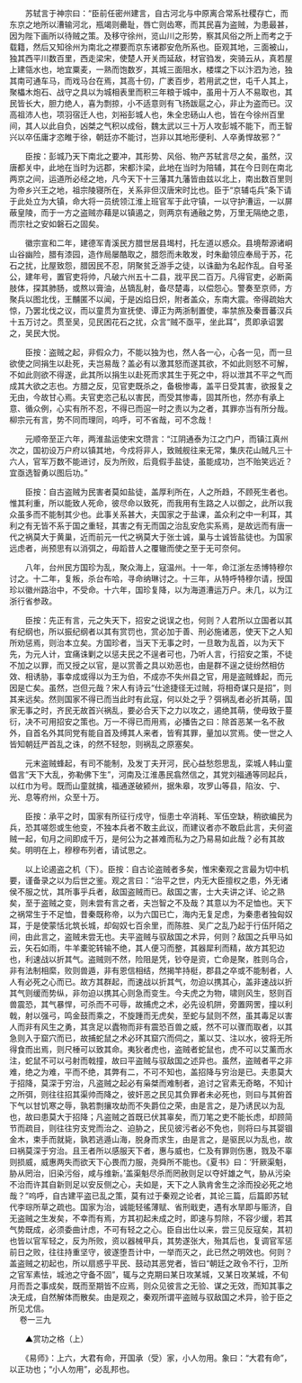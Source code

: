 <!-- { "loadSidebar": true } -->
　　苏轼言于神宗曰：“臣前任密州建言，自古河北与中原离合常系社稷存亡，而东京之地所以漕输河北，瓶竭则罍耻，唇亡则齿寒，而其民喜为盗贼，为患最甚，因为陛下画所以待贼之策。及移守徐州，览山川之形势，察其风俗之所上而考之于载籍，然后又知徐州为南北之襟要而京东诸郡安危所系也。臣观其地，三面被山，独其西平川数百里，西走梁宋，使楚人开关而延敌，材官驺发，突骑云从，真若屋上建瓴水也，地宜粟麦，一熟而饱数岁，其城三面阻水，楼堞之下以汴泗为池，独其南可通车马，而戏马台在焉，其高十仞，广袤百步，若用武之世，屯千人其上，聚櫑木炮石、战守之具以为城相表里而积三年粮于城中，虽用十万人不易取也，其民皆长大，胆力绝人，喜为剽掠，小不适意则有飞扬跋扈之心，非止为盗而已。汉高祖沛人也，项羽宿迁人也，刘裕彭城人也，朱全忠砀山人也，皆在今徐州百里间，其人以此自负，凶桀之气积以成俗，魏太武以三十万人攻彭城不能下，而王智兴以卒伍庸才恣睢于徐，朝廷亦不能讨，岂非以其地形便利、人卒勇悍故邪？”

　　臣按：彭城乃天下南北之要冲，其形势、风俗、物产苏轼言尽之矣，虽然，汉唐都关中，此地在当时为远郡，宋都汴梁，此地在当时为陪辅，其在今日则在南北两京之间，运道所必经之地，凡今天下十三藩其九藩皆由兹以北上，南出数百里则为帝乡兴王之地，祖宗陵寝所在，关系非但汉唐宋时比也。臣于“京辅屯兵”条下请于此处立为大镇，命大将一员统领江淮上班官军于此守镇，一以守护漕运，一以屏蔽皇陵，而于一方之盗贼亦藉是以镇遏之，则两京有通融之势，万里无隔绝之患，而宗社之安如磐石之固矣。

　　徽宗宣和二年，建德军青溪民方腊世居县堨村，托左道以惑众。县境帮源诸峒山谷幽险，腊有漆园，造作局屡酷取之，腊怨而未敢发，时朱勔领应奉局于苏，花石之扰，比屋致怨，腊因民不忍，阴聚贫乏游手之徒，以诛勔为名起作乱。自号圣公，建年号，置官吏将帅，凡破六州五十二县，戕平民二百万。凡得官吏，必断脔肢体，探其肺肠，或熬以膏油，丛镝乱射，备尽楚毒，以偿怨心。警奏至京师，方聚兵以图北伐，王黼匿不以闻，于是凶焰日炽，附者盖众，东南大震。帝得疏始大惊，乃罢北伐之议，而以童贯为宣抚使、谭正为两浙制置使，率禁旅及秦晋蕃汉兵十五万讨之。贯至吴，见民困花石之扰，众言“贼不亟平，坐此耳”，贯即承诏罢之，吴民大悦。

　　臣按：盗贼之起，非假众力，不能以独为也，然人各一心，心各一见，而一旦欲使之同捐生以赴死，夫岂易哉？盖必有以激其怒而遂其欲，不如此则怒不可解，不如此则欲不得遂，此其所以捐生以赴死而求其生于死之中，将以泄其不平之气而成其大欲之志也。方腊之反，见官吏既杀之，备极惨毒，盖平日受其害，欲报复之无由，今故甘心焉。夫官吏恣己私以害民，而受其惨毒，固其所也，然亦有承上意、循众例，心实有所不忍，不得已而逭一时之责以为之者，其罪亦当有所分哉。柳宗元有言，势不同而理同，呜呼，可不省哉，可不念哉！

　　元顺帝至正六年，两淮盐运使宋文瓒言：“江阴通泰为江之门户，而镇江真州次之，国初设万户府以镇其地，今戍将非人，致贼舰往来无常，集庆花山贼凡三十六人，官军万数不能进讨，反为所败，后竟假手盐徒，虽能成功，岂不贻笑远近？宜亟选智勇以图后功。”

　　臣按：自古盗贼为民害者莫如盐徒，盖厚利所在，人之所趋，不顾死生者也。惟其利重，所以能致人死命，彼尽命以致死，而我用有生路之人以御之，此所以我众虽多而不能制其少也。此事关系甚大，夫国家之于盐课，盖众利之中一利耳，其利之有无皆不系于国之重轻，其害之有无而国之治乱安危实系焉，是故远而有唐一代之祸莫大于黄巢，近而前元一代之祸莫大于张士诚，巢与士诚皆盐徒也。为国家远虑者，尚预思有以消弭之，毋蹈昔人之覆辙而使之至于无可奈何。

　　八年，台州民方国珍为乱，聚众海上，寇温州。十一年，命江浙左丞博特穆尔讨之。十二年，复叛，杀台布哈，寻命纳琳讨之。十三年，从特呼特穆尔请，授国珍以徽州路治中，不受命。十六年，国珍复降，以为海道漕运万户。未几，以为江浙行省参政。

　　臣按：先正有言，元之失天下，招安之说误之也，何则？人君所以立国者以其有纪纲也，所以振纪纲者以其有赏罚也，赏必加于善、刑必施诸恶，使天下之人知所劝惩焉，则治本立矣。方国珍者，当天下无事之时，一旦敢为乱首，以为天下先，为元人计，宜痛诛剿之以惩夫民之不逞者可也，乃听人言，行招安之策，不徒不加之以罪，而又授之以官，是以赏善之具以劝恶也，由是群不逞之徒纷然相仿效、相诱胁，事幸成或得以为王为伯，不成亦不失州县之官，用是盗贼蜂起，而元因是亡矣。虽然，岂但元哉？宋人有诗云“仕途捷径无过贼，将相奇谋只是招”，则其来远矣。然则国家不得已而当此时有此寇，何以处之乎？弭祸乱者必折其萌，国家无事之时，齐民无故首兴祸乱，要必合天下之力以攻之，遏绝其萌，使毋致于蔓衍，决不可用招安之策也。万一不得已而用焉，必播告之曰：除首恶某一名不赦外，自首名外其同党有能自首及缚其人来者，皆宥其罪，量加以赏焉。使一世之人皆知朝廷严首乱之诛，的然不轻恕，则祸乱之原塞矣。

　　元末盗贼蜂起，有司不能制，及发丁夫开河，民心益愁怨思乱，栾城人韩山童倡言“天下大乱，弥勒佛下生”，河南及江淮愚民翕然信之，其党刘福通等同起兵，以红巾为号。既而山童就擒，福通遂破颍州，据朱皋，攻罗山等县，陷汝、宁、光、息等府州，众至十万。

　　臣按：承平之时，国家有所征行戍守，恒患士卒消耗、军伍空缺，稍欲编民为兵，恐其嗟怨或生他变，不独本兵者不敢主此议，而建议者亦不敢启此言，夫何盗贼一起，旬月之间即成千万，是何公为之甚难而私为之乃易易如此哉？必有其故矣。明明在上，穆穆布列者，请试思之。

　　以上论遏盗之机（下）。臣按：自古论盗贼者多矣，惟宋秦观之言最为切中机要，谨备录之以为后世之鉴。观之言曰：“治平之世，内无大臣擅权之患，外无诸侯不服之忧，其所事乎兵者，敌国盗贼而已。敌国之害，士大夫讲之详、论之熟矣，至于盗贼之变，则未尝有言之者，夫岂智之不及哉？其意以为不足恤也。天下之祸常生于不足恤，昔秦既称帝，以为六国已亡，海内无复足虑，为秦患者独匈奴耳，于是使蒙恬北筑长城，却匈奴七百余里，而陈胜、吴广之乱乃起于行伍阡陌之间，由此言之，盗贼未尝无也。夫平盗贼与驭敌国之术异，何则？敌国之兵甲马如云，矢石如雨，牛羊橐驼转输不绝，其人便习而整，其器犀利而精，故方其犯边也，利速战以折其气。盗贼则不然，险阻是凭，钞夺是资，亡命是聚，胜则乌合，非有法制相縻，败则兽遁，非有恩信相结，然揭竿持梃，郡县之卒或不能制者，人人有必死之心而已。故方其群起，而速战以折其气，勿迫以携其心，盖非速战以折其气则缓而势纵，非勿迫以携其心则急而变生。今夫虎之为物，啸则风生，怒则百兽震恐，其气暴悍，可杀而不可辱，故捕虎之术，必先设机阱，旁置网罟，撞以利戟，射以强弓，鸣金鼓而乘之，不旋踵而无虎矣，至蛇与鼠则不然，虽其毒足以害人而非有风生之勇，其贪足以蠹物而非有震恐百兽之威，然不可以骤而取者，以其急则入于窟穴而已，故捕蛇鼠之术必环其窟穴而伺之，薰以艾、注以水，彼将无所得食而出焉，则尺棰可以致其命。夷狄者虎也，盗贼者蛇鼠也，虎不可以艾薰而水注，蛇鼠不可以弓射而戟撞，故曰平盗贼与驭敌国之述异也。虽然，盗贼者平之非难，绝之为难，平而不绝，其弊有二，不可不知也，盖招降与穷治是已。夫患莫大于招降，莫深于穷治，凡盗贼之起必有枭桀而难制者，追讨之官素无奇略，不知计之所弭，则往往招其渠帅而降之，彼奸恶之民见其负罪者未必死也，则曰与其俯首下气以甘饥寒之辱，孰若剽攘攻劫而不失爵位之荣，由是言之，是乃诱民以为乱也，故曰患莫大于招降；凡盗贼之首既已伏其辜矣，而刀笔之吏不能长虑，却顾简节而疏目，则往往穷支党而治之、迫胁之，民见彼污者必不免也，则将曰与其婴锢金木，束手而就毙，孰若逃遁山海，脱身而求生，由是言之，是驱民以为乱也，故曰祸莫深于穷治。且王者所以感服天下者，惠与威也，仁及有罪则伤惠，戮及不辜则损威，威惠两失而欲天下心畏而力服，尧舜所不能也。《夏书》曰：‘歼厥渠魁，胁从罔治，旧染污俗，咸与维新。’盖渠魁尽杀而罔赦则足以夺奸雄之气，胁从污染不治而许其自新则足以安反侧之心，夫如是，天下之人孰肯舍生之涂而投必死之地哉？”呜呼，自古建平盗已乱之策，莫有过于秦观之论者，其论三篇，后篇即苏轼代李琮所草之疏也。国家为治，诚能轻徭薄赋、省刑戢吏，遇有水旱即与赈济，自无盗贼之生发矣，不幸而有焉，方其初起未成之时，即速与剪除，不容少缓，若其气势既成，必须委曲计虑，不可有轻之之心。臣自出仕以来，尝三见反寇矣，其初也皆以官军轻之，反为所败，资以器械甲兵，其势遂张大，殆其后也，复调官军惩前日之败，往往持重坚守，彼遂堕吾计中，一举而灭之，此已然之明效也。何则？盖盗贼之初起也，所以扇惑乎平民、鼓动其恶党者，皆曰“朝廷之政令不行，卫所之官军素怯，城池之守备不固”，辄与之克期曰某日攻某城，又某日攻某城，不旬月而吾之事成矣，既而至期皆不应焉，则众见彼言之无验、谋之无效，而知其事之决无成，自然解体而散矣。由是观之，秦观所谓平盗贼与驭敌国之术异，验于臣之所见尤信。  
　 
卷一三九

　　▲赏功之格（上）

　　《易师》：上六，大君有命，开国承（受）家，小人勿用。象曰：“大君有命”，以正功也；“小人勿用”，必乱邦也。

